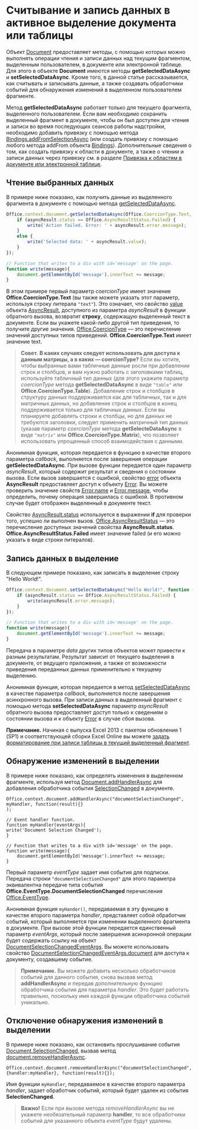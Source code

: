 
# <a name="read-and-write-data-to-the-active-selection-in-a-document-or-spreadsheet"></a>Считывание и запись данных в активное выделение документа или таблицы

Объект [Document](http://dev.office.com/reference/add-ins/shared/document) предоставляет методы, с помощью которых можно выполнять операции чтения и записи данных над текущим фрагментом, выделенным пользователем, в документе или электронной таблице. Для этого в объекте **Document** имеются методы **getSelectedDataAsync** и **setSelectedDataAsync**. Кроме того, в данной статье рассказывается, как считывать и записывать данные, а также создавать обработчики событий для обнаружения изменений в выделенном пользователем фрагменте.

Метод **getSelectedDataAsync** работает только для текущего фрагмента, выделенного пользователем. Если вам необходимо сохранить выделенный фрагмент в документе, чтобы он был доступен для чтения и записи во время последующих сеансов работы надстройки, необходимо добавить привязку с помощью метода [Bindings.addFromSelectionAsync](http://msdn.microsoft.com/en-us/library/edc99214-e63e-43f2-9392-97ead42fc155.aspx) (или создать привязку с помощью любого метода addFrom объекта [Bindings](http://msdn.microsoft.com/en-us/library/09979e31-3bfb-45be-adda-0f7cc2db1fe1.aspx)). Дополнительные сведения о том, как создать привязку к области в документе, а также о чтении и записи данных через привязку см. в разделе [Привязка к областям в документе или электронной таблице](../develop/bind-to-regions-in-a-document-or-spreadsheet.md).


## <a name="read-selected-data"></a>Чтение выбранных данных


В примере ниже показано, как получить данные из выделенного фрагмента в документе с помощью метода [getSelectedDataAsync](http://dev.office.com/reference/add-ins/shared/document.getselecteddataasync).


```js
Office.context.document.getSelectedDataAsync(Office.CoercionType.Text, function (asyncResult) {
    if (asyncResult.status == Office.AsyncResultStatus.Failed) {
        write('Action failed. Error: ' + asyncResult.error.message);
    }
    else {
        write('Selected data: ' + asyncResult.value);
    }
});

// Function that writes to a div with id='message' on the page.
function write(message){
    document.getElementById('message').innerText += message; 
}
```

В этом примере первый параметр _coercionType_ имеет значение **Office.CoercionType.Text** (вы также можете указать этот параметр, используя строку литерала `"text"`). Это означает, что свойство [value](http://dev.office.com/reference/add-ins/shared/asyncresult.status) объекта [AsyncResult](http://dev.office.com/reference/add-ins/shared/asyncresult), доступного из параметра _asyncResult_ в функции обратного вызова, возвратит **строку**, содержащую выделенный текст в документе. Если вы укажете какой-либо другой тип приведения, то получите другие значения. [Office.CoercionType](http://dev.office.com/reference/add-ins/shared/coerciontype-enumeration) — это перечисление значений доступных типов приведений. **Office.CoercionType.Text** имеет значение text.


 >**Совет.**   **В каких случаях следует использовать для доступа к данным матрицы, а в каких — coercionType?** Если вы хотите, чтобы выбранные вами табличные данные росли при добавлении строк и столбцов, и вам нужно работать с заголовками таблиц, используйте табличный тип данных (для этого укажите параметр _coercionType_ метода **getSelectedDataAsync** в виде `"table"` или **Office.CoercionType.Table**). Добавление строк и столбцов в структуру данных поддерживается как для табличных, так и для матричных данных, но добавление строк и столбцов в конец поддерживается только для табличных данных. Если вы планируете добавлять строки и столбцы, но для данных не требуются заголовки, следует применить матричный тип данных (указав параметр _coercionType_ метода **getSelecteDataAsync** в виде `"matrix"` или **Office.CoercionType.Matrix**), что позволяет использовать упрощенный способ взаимодействия с данными.

Анонимная функция, которая передается в функцию в качестве второго параметра _callback_, выполняется после завершения операции **getSelectedDataAsync**. При вызове функции передается один параметр _asyncResult_, который содержит результат и сведения о состоянии вызова. Если вызов завершается с ошибкой, свойство [error](http://dev.office.com/reference/add-ins/shared/asyncresult.context) объекта **AsyncResult** предоставляет доступ к объекту [Error](http://dev.office.com/reference/add-ins/shared/error). Вы можете проверить значение свойств [Error.name](http://dev.office.com/reference/add-ins/shared/error.name) и [Error.message](http://dev.office.com/reference/add-ins/shared/error.message), чтобы определить, почему операция завершилась с ошибкой. В противном случае будет отображен выделенный в документе текст.

Свойство [AsyncResult.status](http://dev.office.com/reference/add-ins/shared/asyncresult.error) используется в выражении **if** для проверки того, успешно ли выполнен вызов. [Office.AsyncResultStatus](http://dev.office.com/reference/add-ins/shared/asyncresultstatus-enumeration) — это перечисление доступных значений свойства **AsyncResult.status**. **Office.AsyncResultStatus.Failed** имеет значение failed (и его можно указать в виде строки литералов).


## <a name="write-data-to-the-selection"></a>Запись данных в выделение


В следующем примере показано, как записать в выделение строку "Hello World!".


```js
Office.context.document.setSelectedDataAsync("Hello World!", function (asyncResult) {
    if (asyncResult.status == Office.AsyncResultStatus.Failed) {
        write(asyncResult.error.message);
    }
});

// Function that writes to a div with id='message' on the page.
function write(message){
    document.getElementById('message').innerText += message; 
}
```

Передача в параметре _data_ других типов объектов может привести к разным результатам. Результат зависит от текущего выделения в документе, от ведущего приложения, а также от возможности приведения переданных данных применительно к текущему выделению.

Анонимная функция, которая передается в метод [setSelectedDataAsync](http://dev.office.com/reference/add-ins/shared/document.setselecteddataasync) в качестве параметра _callback_, выполняется после завершения асинхронного вызова. При записи данных в выделенный фрагмент с помощью метода **setSelectedDataAsync** параметр _asyncResult_ обратного вызова предоставляет доступ только к сведениям о состоянии вызова и к объекту [Error](http://dev.office.com/reference/add-ins/shared/error) в случае сбоя вызова.

 **Примечание.** Начиная с выпуска Excel 2013 с пакетом обновления 1 (SP1) и соответствующей сборки Excel Online вы можете [задать форматирование при записи таблицы в текущий выделенный фрагмент](../excel/format-tables-in-add-ins-for-excel.md).


## <a name="detect-changes-in-the-selection"></a>Обнаружение изменений в выделении


В примере ниже показано, как определять изменения в выделенном фрагменте, используя метод [Document.addHandlerAsync](http://dev.office.com/reference/add-ins/shared/document.addhandlerasync) для добавления обработчика события [SelectionChanged](http://dev.office.com/reference/add-ins/shared/document.selectionchanged.event) в документе.


```
Office.context.document.addHandlerAsync("documentSelectionChanged", myHandler, function(result){} 
);

// Event handler function.
function myHandler(eventArgs){
write('Document Selection Changed');
}

// Function that writes to a div with id='message' on the page.
function write(message){
    document.getElementById('message').innerText += message; 
}
```

Первый параметр _eventType_ задает имя события для подписки. Передача строки `"documentSelectionChanged"` для этого параметра эквивалентна передаче типа события **Office.EventType.DocumentSelectionChanged** перечисления [Office.EventType](http://dev.office.com/reference/add-ins/shared/eventtype-enumeration).

Анонимная функция `myHander()`, передаваемая в эту функцию в качестве второго параметра _handler_, представляет собой обработчик событий, который выполняется при изменении выделенного фрагмента в документе. При вызове этой функции передается единственный параметр _eventArgs_, который после завершения асинхронной операции будет содержать ссылку на объект [DocumentSelectionChangedEventArgs](http://dev.office.com/reference/add-ins/shared/document.selectionchangedeventargs). Вы можете использовать свойство [DocumentSelectionChangedEventArgs.document](http://dev.office.com/reference/add-ins/shared/document.selectionchangedeventargs.document) для доступа к документу, создавшему событие.


 >**Примечание.** Вы можете добавить несколько обработчиков событий для данного события, снова вызвав метод **addHandlerAsync** и передав дополнительную функцию обработчика события для параметра _handler_. Это будет работать правильно, поскольку имя каждой функции обработчика событий уникально.


## <a name="stop-detecting-changes-in-the-selection"></a>Отключение обнаружения изменений в выделении


В примере ниже показано, как остановить прослушивание события [Document.SelectionChanged](http://dev.office.com/reference/add-ins/shared/document.selectionchanged.event), вызвав метод [document.removeHandlerAsync](http://dev.office.com/reference/add-ins/shared/document.removehandlerasync).


```
Office.context.document.removeHandlerAsync("documentSelectionChanged", {handler:myHandler}, function(result){});
```

Имя функции `myHandler`, передаваемое в качестве второго параметра _handler_, задает обработчик событий, который будет удален из события **SelectionChanged**.


 >**Важно!** Если при вызове метода _removeHandlerAsync_ вы не укажете необязательный параметр **handler**, то все обработчики событий для указанного объекта _eventType_ будут удалены.

